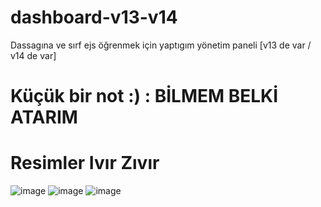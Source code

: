 # dashboard-v13-v14
Dassagına ve sırf ejs öğrenmek için yaptıgım yönetim paneli [v13 de var / v14 de var]

# Küçük bir not :) : BİLMEM BELKİ ATARIM

# Resimler Ivır Zıvır

![image](https://user-images.githubusercontent.com/101521169/215984597-7b4f7592-b856-4395-a332-ae228b509e10.png)
![image](https://user-images.githubusercontent.com/101521169/215984641-e2c76e45-8eaf-49ff-8e76-c52e2bb9a76a.png)
![image](https://user-images.githubusercontent.com/101521169/215984677-1e729b13-3e76-4014-9c27-677bec97756b.png)
